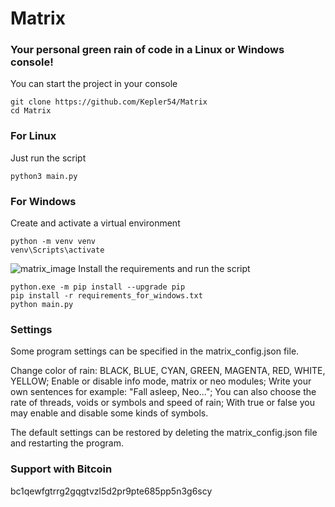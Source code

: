 # Matrix
### Your personal green rain of code in a Linux or Windows console!
You can start the project in your console
``` code
git clone https://github.com/Kepler54/Matrix
cd Matrix
```
### For Linux
Just run the script
``` code
python3 main.py
```
### For Windows
Create and activate a virtual environment
``` code
python -m venv venv
venv\Scripts\activate
```
![matrix_image](https://github.com/user-attachments/assets/fc471964-571d-4ddb-850f-0cfcd49943d4)
Install the requirements and run the script
``` code
python.exe -m pip install --upgrade pip
pip install -r requirements_for_windows.txt
python main.py
```

### Settings
Some program settings can be specified in the matrix_config.json file.

Change color of rain: BLACK, BLUE, CYAN, GREEN, MAGENTA, RED, WHITE, YELLOW; 
Enable or disable info mode, matrix or neo modules; 
Write your own sentences for example: "Fall asleep, Neo...";
You can also choose the rate of threads, voids or symbols and speed of rain;
With true or false you may enable and disable some kinds of symbols.

The default settings can be restored by deleting the matrix_config.json file and restarting the program.
### Support with Bitcoin
bc1qewfgtrrg2gqgtvzl5d2pr9pte685pp5n3g6scy

